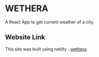 # **WETHERA**

A React App to get current weather of a city.

## **Website Link**

This site was built using netlify : [wethera](https://wethera.netlify.app)






